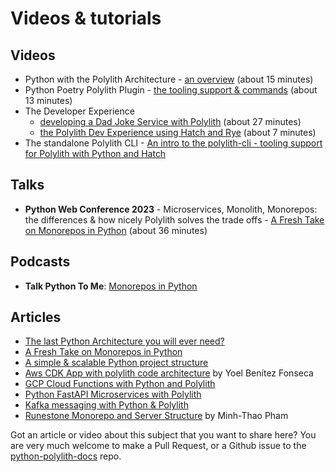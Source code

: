# Videos & tutorials

## Videos
- Python with the Polylith Architecture - [an overview](https://youtu.be/3w2ffHZb6gc) (about 15 minutes)
- Python Poetry Polylith Plugin - [the tooling support & commands](https://youtu.be/AdKpTP9pjHI) (about 13 minutes)
- The Developer Experience
    - [developing a Dad Joke Service with Polylith](https://youtu.be/oG4OFEer3Tk) (about 27 minutes)
    - [the Polylith Dev Experience using Hatch and Rye](https://youtu.be/BXPQBXuiRwM?si=rQ70ESrY-hRDazBi) (about 7 minutes)
- The standalone Polylith CLI - [An intro to the polylith-cli - tooling support for Polylith with Python and Hatch](https://youtu.be/K__3Uah3by0)

## Talks
- __Python Web Conference 2023__ - Microservices, Monolith, Monorepos: the differences & how nicely Polylith solves the trade offs - [A Fresh Take on Monorepos in Python](https://youtu.be/HU61vjZPPfQ) (about 36 minutes)

## Podcasts
- __Talk Python To Me__: [Monorepos in Python](https://talkpython.fm/episodes/show/399/monorepos-in-python)

## Articles
- [The last Python Architecture you will ever need?](https://davidvujic.blogspot.com/2022/11/the-last-python-architecture-you-will-ever-need.html)
- [A Fresh Take on Monorepos in Python](https://davidvujic.blogspot.com/2022/02/a-fresh-take-on-monorepos-in-python.html)
- [A simple & scalable Python project structure](https://davidvujic.blogspot.com/2022/08/a-simple-scalable-python-project.html)
- [Aws CDK App with polylith code architecture](https://dev.to/ybenitezf/aws-cdk-app-with-polylith-code-architecture-30e3) by Yoel Benítez Fonseca
- [GCP Cloud Functions with Python and Polylith](https://davidvujic.blogspot.com/2023/07/gcp-cloud-functions-with-python-and-polylith.html)
- [Python FastAPI Microservices with Polylith](https://davidvujic.blogspot.com/2023/07/python-fastapi-microservices-with-polylith.html)
- [Kafka messaging with Python & Polylith](https://davidvujic.blogspot.com/2023/08/kafka-messaging-with-python-and-polylith.html)
- [Runestone Monorepo and Server Structure](https://medium.com/@thaopham03/runestone-monorepo-and-server-structure-0754dbc52f48) by Minh-Thao Pham

Got an article or video about this subject that you want to share here? You are very much welcome to make a Pull Request,
or a Github issue to the [python-polylith-docs](https://github.com/DavidVujic/python-polylith-docs) repo.
